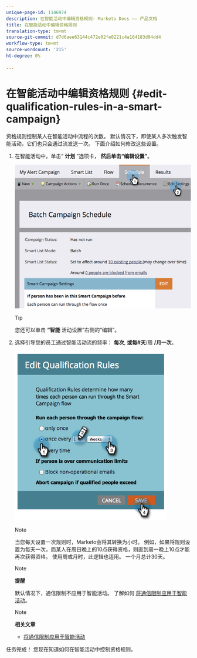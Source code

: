 ```yaml
---
unique-page-id: 1146974
description: 在智能活动中编辑资格规则- Marketo Docs —— 产品文档
title: 在智能活动中编辑资格规则
translation-type: tm+mt
source-git-commit: d7d6aee63144c472e02fe0221c4a164183d04dd4
workflow-type: tm+mt
source-wordcount: '215'
ht-degree: 0%

---
```



# 在智能活动中编辑资格规则 {#edit-qualification-rules-in-a-smart-campaign}

资格规则控制某人在智能活动中流程的次数。 默认情况下，即使某人多次触发智能活动，它们也只会通过流发送一次。 下面介绍如何修改这些设置。

1. 在智能活动中，单击“ **计划** ”选项卡， **然后单击“编辑设置”**。

   ![](assets/programeditsettings-hands.png)

   >[!TIP]
   >
   >您还可以单击 **“智能** 活动设置”右侧的“编辑”。

1. 选择引导您的员工通过智能活动流的频率： **每次**, **或每#天**/周 **/月****一次******。

   ![](assets/edit-qualification-rules-in-a-smart-campaign.png)

   >[!NOTE]
   >
   >当您每天设置一次规则时，Marketo会将其转换为小时。 例如，如果将规则设置为每天一次，而某人在周日晚上的10点获得资格，则直到周一晚上10点才能再次获得资格。 使用周或月时，此逻辑也适用。 一个月总计30天。

   >[!NOTE]
   >
   >**提醒**
   >
   >
   >默认情况下，通信限制不应用于智能活动。 了解如何 [将通信限制应用于智能活动](apply-communication-limits-to-smart-campaign.md)。

   >[!NOTE]
   >
   >**相关文章**
   >
   >    
   >    
   >    * [将通信限制应用于智能活动](apply-communication-limits-to-smart-campaign.md)


任务完成！ 您现在知道如何在智能活动中控制资格规则。